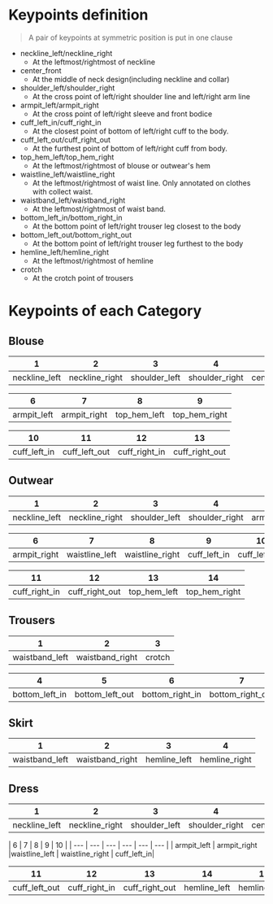 # Keypoints definition

> A pair of keypoints at symmetric position is put in one clause

* neckline_left/neckline_right
  * At the leftmost/rightmost of neckline
* center_front
  * At the middle of neck design(including neckline and collar)
* shoulder_left/shoulder_right
  * At the cross point of left/right shoulder line and left/right arm line
* armpit_left/armpit_right
  * At the cross point of left/right sleeve and front bodice
* cuff_left_in/cuff_right_in
  * At the closest point of bottom of left/right cuff to the body.
* cuff_left_out/cuff_right_out
  * At the furthest point of bottom of left/right cuff from body.
* top_hem_left/top_hem_right
  * At the leftmost/rightmost of blouse or outwear's hem
* waistline_left/waistline_right
  * At the leftmost/rightmost of waist line. Only annotated on clothes with collect waist.
* waistband_left/waistband_right
  * At the leftmost/rightmost of waist band.
* bottom_left_in/bottom_right_in
  * At the bottom point of left/right trouser leg closest to the body
* bottom_left_out/bottom_right_out
  * At the bottom point of left/right trouser leg furthest to the body
* hemline_left/hemline_right
  * At the leftmost/rightmost of hemline
* crotch
  * At the crotch point of trousers


# Keypoints of each Category

## Blouse

|1|2|3|4|5|
|---|---|---|---|---|
|neckline_left|neckline_right|shoulder_left|shoulder_right|center_front|

|6|7|8|9|
|---|---|---|---|
|armpit_left|armpit_right|top_hem_left|top_hem_right|

|10|11|12|13|
|---|---|---|---|
|cuff_left_in|cuff_left_out|cuff_right_in|cuff_right_out|


## Outwear
| 1 | 2 | 3 | 4 | 5 |
| --- | --- | --- | --- | --- |
| neckline_left | neckline_right | shoulder_left | shoulder_right | armpit_left |

| 6 | 7 | 8 | 9 | 10 |
| --- | --- | --- | --- | --- |
| armpit_right | waistline_left | waistline_right | cuff_left_in | cuff_left_out|

| 11 | 12 | 13 | 14 | 
| --- | --- | --- | --- | 
| cuff_right_in | cuff_right_out | top_hem_left |top_hem_right  |

## Trousers
| 1 | 2 | 3 |
| --- | --- | --- |
| waistband_left | waistband_right | crotch | 

|4| 5 | 6 | 7 |
|--- | --- | --- |--- |
| bottom_left_in | bottom_left_out | bottom_right_in | bottom_right_out |
## Skirt
| 1 | 2 | 3 | 4 |
| --- | --- | --- | --- |
| waistband_left | waistband_right | hemline_left | hemline_right |

## Dress
| 1 | 2 | 3 | 4 | 5 |
| --- | --- | --- | --- | --- |
| neckline_left | neckline_right | shoulder_left | shoulder_right | center_front |


| 6 | 7 | 8 | 9 | 10  |
| --- | --- | --- | --- | --- | --- |
| armpit_left | armpit_right |waistline_left | waistline_right | cuff_left_in| 


| 11| 12 | 13 | 14 | 15 |
| --- | --- | --- | --- |--- |
| cuff_left_out | cuff_right_in | cuff_right_out |hemline_left | hemline_right |

